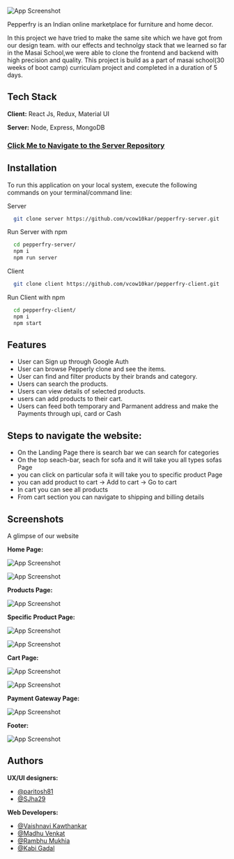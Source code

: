 ![App Screenshot](https://static.startuptalky.com/2020/07/Pepperfry-success-story_Startuptalky.jpg)

Pepperfry is an Indian online marketplace for furniture and home decor.

In this project we have tried to make the same site which we have got from our design team.
with our effects and technolgy stack that we learned so far in the Masai School,we were able to clone the
frontend and backend with high precision and quality.
This project is build as a part of masai school(30 weeks of boot camp) curriculam project and completed in a duration of 5 days.


## Tech Stack

**Client:** React Js, Redux, Material UI

**Server:** Node, Express, MongoDB 

### [Click Me to Navigate to the Server Repository](https://github.com/vcow10kar/pepperfry-server)



## Installation
To run this application on your local system, execute the following commands on your terminal/command line:

Server
```bash
  git clone server https://github.com/vcow10kar/pepperfry-server.git
```

Run Server with npm

```bash
  cd pepperfry-server/
  npm i
  npm run server
```

Client
```bash
  git clone client https://github.com/vcow10kar/pepperfry-client.git
```
Run Client with npm
```bash
  cd pepperfry-client/
  npm i
  npm start
```
    
  
## Features

- User can Sign up through Google Auth
- User can browse Pepperly clone and see the items.
- User can find and filter products by their brands and category.
- Users can search the products.
- Users can view details of selected products.
- users can add products to their cart.
- Users can feed both temporary and Parmanent address and make the Payments through upi, card or Cash


## Steps to navigate the website:
- On the Landing Page there is search bar we can search for categories
- On the top seach-bar, seach for sofa and it will take you all types sofas Page
- you can click on particular sofa it will take you to specific product Page
- you can add product to cart -> Add to cart -> Go to cart
- In cart you can see all products 
- From cart section you can navigate to shipping and billing details


## Screenshots
A glimpse of our website

**Home Page:**

![App Screenshot](https://cdn.hashnode.com/res/hashnode/image/upload/v1639917284480/dvHSLRrrx.jpeg?auto=compress,format&format=webp)

![App Screenshot](https://cdn.hashnode.com/res/hashnode/image/upload/v1639917393355/kJENUoGMp.jpeg?auto=compress,format&format=webp)

**Products Page:**

![App Screenshot](https://cdn.hashnode.com/res/hashnode/image/upload/v1639918493944/TwrQ6P0uI.jpeg?auto=compress,format&format=webp)

**Specific Product Page:**

![App Screenshot](https://cdn.hashnode.com/res/hashnode/image/upload/v1639918993232/qdkdUgTSX.jpeg?auto=compress,format&format=webp)

![App Screenshot](https://cdn.hashnode.com/res/hashnode/image/upload/v1639919006846/NLcuo5C84.jpeg?auto=compress,format&format=webp)


**Cart Page:**

![App Screenshot](https://cdn.hashnode.com/res/hashnode/image/upload/v1639919341098/Dng2SzbiQ.jpeg?auto=compress,format&format=webp)

![App Screenshot](https://cdn.hashnode.com/res/hashnode/image/upload/v1639919480600/U6YZ4yZI4.jpeg?auto=compress,format&format=webp)


**Payment Gateway Page:**

![App Screenshot](https://cdn.hashnode.com/res/hashnode/image/upload/v1639919673377/bAhxsKjox.jpeg?auto=compress,format&format=webp)

**Footer:**

![App Screenshot](https://cdn.hashnode.com/res/hashnode/image/upload/v1639920009207/0GCI-TTka.jpeg?auto=compress,format&format=webp)









## Authors

**UX/UI designers:**
- [@paritosh81](https://github.com/paritosh81)
- [@SJha29](https://github.com/SJha29)

**Web Developers:**
- [@Vaishnavi Kawthankar](https://github.com/vcow10kar)
- [@Madhu Venkat](https://github.com/madhuvenkat6)
- [@Rambhu Mukhia](https://github.com/mukhiarambhu)
- [@Kabi Gadal](https://github.com/KabiGadal)
